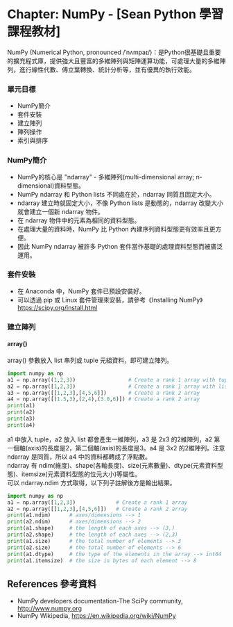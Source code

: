 # Chapter: NumPy - [Sean Python 學習課程教材]
NumPy (Numerical Python, pronounced /ˈnʌmpaɪ/)：是Python很基礎且重要的擴充程式庫，提供強大且豐富的多維陣列與矩陣運算功能，可處理大量的多維陣列，進行線性代數、傅立葉轉換、統計分析等，並有優異的執行效能。

### 單元目標
- NumPy簡介
- 套件安裝
- 建立陣列
- 陣列操作
- 索引與排序

### NumPy簡介
- NumPy的核心是 "ndarray" - 多維陣列(multi-dimensional array; n-dimensional)資料型態。
- NumPy ndarray 和 Python lists 不同處在於，ndarray 同質且固定大小。
- ndarray 建立時就固定大小，不像 Python lists 是動態的，ndarray 改變大小就會建立一個新 ndarray 物件。
- 在 ndarray 物件中的元素為相同的資料型態。
- 在處理大量的資料時，NumPy 比 Python 內建序列資料型態更有效率且更方便。
- 因此 NumPy ndarray 被許多 Python 套件當作基礎的處理資料型態而被廣泛運用。

### 套件安裝
- 在 Anaconda 中，NumPy 套件已預設安裝好。
- 可以透過 pip 或 Linux 套件管理來安裝，請參考《Installing NumPy》 https://scipy.org/install.html

### 建立陣列
#### array()
array() 參數放入 list 串列或 tuple 元組資料，即可建立陣列。<br>

```python
import numpy as np
a1 = np.array((1,2,3))                 # Create a rank 1 array with tuple
a2 = np.array([1,2,3])                 # Create a rank 1 array with list
a3 = np.array([[1,2,3],[4,5,6]])       # Create a rank 2 array
a4 = np.array([(1.5,3),(2,4),(3.0,6)]) # Create a rank 2 array
print(a1)
print(a2)
print(a3)
print(a4)
```

a1 中放入 tuple，a2 放入 list 都會產生一維陣列，a3 是 2x3 的2維陣列，a2 第一個軸(axis)的長度是2，第二個軸(axis)的長度是3。a4 是 3x2 的2維陣列。注意 ndarray 是同質，所以 a4 中的資料都轉成了浮點數。<br>
ndarray 有 ndim(維度)、shape(各軸長度)、size(元素數量)、dtype(元素資料型態)、itemsize(元素資料型態的位元大小)等屬性。<br>
可以 ndarray.ndim 方式取得，以下列子註解後方是輸出結果。<br>

```python
import numpy as np
a1 = np.array([1,2,3])             # Create a rank 1 array
a2 = np.array([[1,2,3],[4,5,6]])   # Create a rank 2 array
print(a1.ndim)      # axes/dimensions --> 1
print(a2.ndim)      # axes/dimensions --> 2
print(a1.shape)     # the length of each axes --> (3,)
print(a2.shape)     # the length of each axes --> (2,3)
print(a1.size)      # the total number of elements --> 3
print(a2.size)      # the total number of elements --> 6
print(a1.dtype)     # the type of the elements in the array --> int64
print(a1.itemsize)  # the size in bytes of each element --> 8
```

## References 參考資料
- NumPy developers documentation-The SciPy community, http://www.numpy.org
- NumPy Wikipedia, https://en.wikipedia.org/wiki/NumPy



